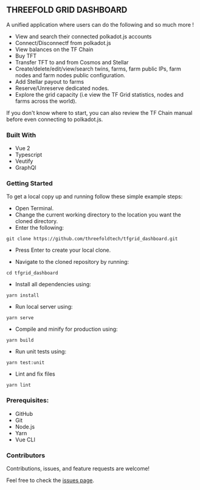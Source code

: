 ## THREEFOLD GRID DASHBOARD

A unified application where users can do the following and so much more !

- View and search their connected polkadot.js accounts
- Connect/Disconnectf from polkadot.js
- View balances on the TF Chain
- Buy TFT
- Transfer TFT to and from Cosmos and Stellar
- Create/delete/edit/view/search twins, farms, farm public IPs, farm nodes and farm nodes public        configuration. 
- Add Stellar payout to farms
- Reserve/Unreserve dedicated nodes. 
- Explore the grid capacity (i.e view the TF Grid statistics, nodes and farms across the world). 

If you don't know where to start, you can also review the TF Chain manual before even connecting to polkadot.js. 

### Built With
- Vue 2
- Typescript
- Veutify
- GraphQl

### Getting Started
To get a local copy up and running follow these simple example steps:
- Open Terminal.
- Change the current working directory to the location you want the cloned directory.
- Enter the following:
```
git clone https://github.com/threefoldtech/tfgrid_dashboard.git
```
- Press Enter to create your local clone.

- Navigate to the cloned repository by running:
```
cd tfgrid_dashboard
```

- Install all dependencies using:
```
yarn install
```

- Run local server using:
```
yarn serve
```

- Compile and minify for production using:
```
yarn build
```

- Run unit tests using:
```
yarn test:unit
```

- Lint and fix files
```
yarn lint
```

### Prerequisites:
- GitHub
- Git
- Node.js
- Yarn
- Vue CLI


### Contributors
Contributions, issues, and feature requests are welcome!

Feel free to check the [issues page](https://github.com/threefoldtech/tfgrid_dashboard/issues).